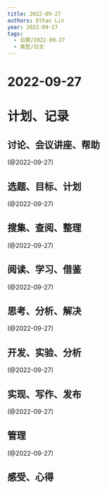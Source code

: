 ```yaml
---
title: 2022-09-27
authors: Ethan Lin
year: 2022-09-27 
tags:
  - 日期/2022-09-27 
  - 类型/日志 
---
```



# 2022-09-27






# 计划、记录

## 讨论、会议讲座、帮助

(@2022-09-27)



## 选题、目标、计划

(@2022-09-27)



## 搜集、查阅、整理

(@2022-09-27)



## 阅读、学习、借鉴

(@2022-09-27)



## 思考、分析、解决

(@2022-09-27)



## 开发、实验、分析

(@2022-09-27)



## 实现、写作、发布

(@2022-09-27)





## 管理

(@2022-09-27)



## 感受、心得



